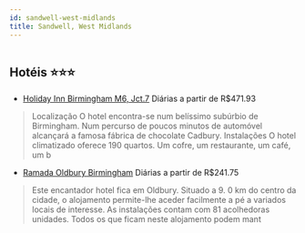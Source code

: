 ```yaml
---
id: sandwell-west-midlands
title: Sandwell, West Midlands
---
```


<center><img src="http://image1.urlforimages.com/Images/1035800/$Original/1392681726_200x200.jpg" alt="" /></center>


## Hotéis ⭐️⭐️⭐️

-    [Holiday Inn Birmingham M6, Jct.7](https://www.hurb.com/aud/https://www.hurb.com/hoteis/sandwell/holiday-inn-birmingham-m6-jct-7-JNP-JP007676?cmp=18055) Diárias a partir de R$471.93
   > Localização
O hotel encontra-se num belíssimo subúrbio de Birmingham. Num percurso de poucos minutos de automóvel alcançará a famosa fábrica de chocolate Cadbury.
Instalações
O hotel climatizado oferece 190 quartos. Um cofre, um restaurante, um café, um b
-    [Ramada Oldbury Birmingham](https://www.hurb.com/aud/https://www.hurb.com/hoteis/sandwell/ramada-oldbury-birmingham-JNP-JP785248?cmp=18055) Diárias a partir de R$241.75
   > Este encantador hotel fica em Oldbury. Situado a 9. 0 km do centro da cidade, o alojamento permite-lhe aceder facilmente a pé a variados locais de interesse. As instalações contam com 81 acolhedoras unidades. Todos os que ficam neste alojamento podem mant
